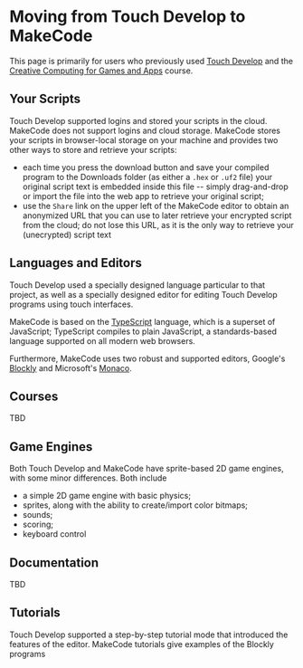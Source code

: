 # Moving from Touch Develop to MakeCode

This page is primarily for users who previously used [Touch Develop](http://www.touchdevelop.com)
and the [Creative Computing for Games and Apps](http://www.touchdevelop.com/ccga) course. 

## Your Scripts

Touch Develop supported logins and stored your scripts in the cloud. MakeCode
does not support logins and cloud storage. MakeCode stores your scripts in
browser-local storage on your machine and provides two other ways
to store and retrieve your scripts:
- each time you press the download button and save your compiled program to the
  Downloads folder (as either a `.hex` or `.uf2` file) your original script text 
  is embedded inside this file -- simply drag-and-drop or import the file into the
  web app to retrieve your original script;
- use the `Share` link on the upper left of the MakeCode editor to obtain
  an anonymized URL that you can use to later retrieve your encrypted script
  from the cloud; do not lose this URL, as it is the only way to retrieve
  your (unecrypted) script text

## Languages and Editors

Touch Develop used a specially designed language particular to that project,
as well as a specially designed editor for editing Touch Develop programs
using touch interfaces.

MakeCode is based on the [TypeScript](http://www.typescriptlang.org) language, which
is a superset of JavaScript; TypeScript compiles to plain JavaScript, a standards-based
language supported on all modern web browsers.  

Furthermore, MakeCode uses
two robust and supported editors, Google's [Blockly](https://developers.google.com/blockly/) 
and Microsoft's [Monaco](https://github.com/Microsoft/monaco-editor).

## Courses

TBD

## Game Engines

Both Touch Develop and MakeCode have sprite-based 2D game engines, with some minor differences. 
Both include
- a simple 2D game engine with basic physics;
- sprites, along with the ability to create/import color bitmaps;
- sounds;
- scoring;
- keyboard control

## Documentation

TBD

## Tutorials

Touch Develop supported a step-by-step tutorial mode that introduced the 
features of the editor. MakeCode tutorials give examples of the Blockly
programs 









